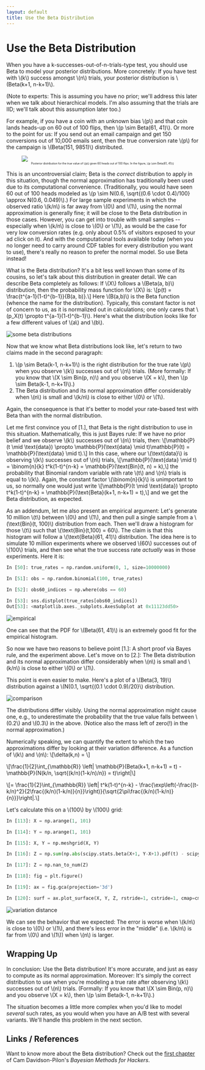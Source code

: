 ```yaml
---
layout: default
title: Use the Beta Distribution
---
```


# Use the Beta Distribution

When you have a k-successes-out-of-n-trials-type test, you should use Beta to model your posterior distributions. More concretely: If you have test with \\(k\\\) success amongst \\(n\\) trials, your posterior distribution is \\(Beta(k+1, n-k+1)\\). 

(Note to experts: This is assuming you have no prior; we'll address this later when we talk about hierarchical models. I'm also assuming that the trials are IID; we'll talk about this assumption later too.)

For example, if you have a coin with an unknown bias \\(p\\) and that coin lands heads-up on 60 out of 100 flips, then \\(p \sim Beta(61, 41)\\). Or more to the point for us: If you send out an email campaign and get 150 conversions out of 10,000 emails sent, then the true conversion rate \\(p\\) for the campaign is \\(Beta(151, 9851)\\) distributed.

<figure>
<img src="https://i.imgur.com/RxOzIUY.png">
<figcaption style="font-size: 0.5em; text-align: center">Posterior distribution for the true value of \(p\) given 60 heads out of 100 flips. In the figure, \(p \sim Beta(61, 41)\)</figcaption>
</figure>

This is an uncontroversial claim; Beta is the *correct* distribution to apply in this situation, though the normal approximation has traditionally been used due to its computational convenience. (Traditionally, you would have seen 60 out of 100 heads modeled as \\(p \sim N(0.6, \sqrt{(0.6 \cdot 0.4)/100} \approx N(0.6, 0.049)\\).) For large sample experiments in which the observed ratio \\(k/n\\) is far away from \\(0\\) and \\(1\\), using the normal approximation is generally fine; it will be close to the Beta distribution in those cases. However, you can get into trouble with small samples -- especially when \\(k/n\\) is close to \\(0\\) or \\(1\\), as would be the case for very low conversion rates (e.g. only about 0.5% of visitors exposed to your ad click on it). And with the computational tools available today (when you no longer need to carry around CDF tables for every distribution you want to use), there's really no reason to prefer the normal model. So use Beta instead!

What is the Beta distribution? It's a bit less well known than some of its cousins, so let's talk about this distribution in greater detail. We can describe Beta completely as follows: If \\(X\\) follows a \\(Beta(a, b)\\) distribution, then the probability mass function for \\(X\\) is: \\[p(t) = \frac{t^{a-1}(1-t)^{b-1}}{B(a, b)}.\\] Here \\(B(a,b)\\) is the Beta function (whence the name for the distribution). Typically, this constant factor is not of concern to us, as it is normalized out in calculations; one only cares that \\(p_X(t) \propto t^{a-1}(1-t)^{b-1}\\). Here's what the distribution looks like for a few different values of \\(a\\) and \\(b\\).

![some beta distributions](http://i.imgur.com/mj059cS.png)

Now that we know what Beta distributions look like, let's return to two claims made in the second paragraph:

1. \\(p \sim Beta(k-1, n-k+1)\\) is the right distribution for the true rate \\(p\\) when you observe \\(k\\) successes out of \\(n\\) trials. (More formally: If you know that \\(X \sim Bin(p, n)\\) and you observe \\(X = k\\), then \\(p \sim Beta(k-1, n-k+1)\\).) 
2. The Beta distribution and its normal approximation differ considerably when \\(n\\) is small and \\(k/n\\) is close to either \\(0\\) or \\(1\\).

Again, the consequence is that it's better to model your rate-based test with Beta than with the normal distribution.

Let me first convince you of [1.], that Beta is the right distribution to use in this situation. Mathematically, this is just Bayes rule: If we have no prior belief and we observe \\(k\\) successes out of \\(n\\) trials, then: \\[\mathbb{P}(t \mid \text{data}) \propto \mathbb{P}(\text{data} \mid t)\mathbb{P}(t) = \mathbb{P}(\text{data} \mid t).\\] In this case, where our \\(\text{data}\\) is observing \\(k\\) successes out of \\(n\\) trials, \\[\mathbb{P}(\text{data} \mid t) = \binom{n}{k} t^k(1-t)^{n-k} = \mathbb{P}(\text{Bin}(t, n) = k),\\] the probability that Binomial random variable with rate \\(t\\) and \\(n\\) trials is equal to \\(k\\). Again, the constant factor \\(\binom{n}{k}\\) is unimportant to us, so normally one would just write \\[\mathbb{P}(t \mid \text{data}) \propto t^k(1-t)^{n-k} = \mathbb{P}(\text{Beta}(k+1, n-k+1) = t),\\] and we get the Beta distribution, as expected.

As an addendum, let me also present an empirical argument: Let's generate 10 million \\(t\\) between \\(0\\) and \\(1\\), and then pull a single sample from a \\(\text{Bin}(t, 100)\\) distribution from each. Then we'll draw a histogram for those \\(t\\) such that \\(\text{Bin}(t,100) = 60\\). The claim is that this histogram will follow a \\(\text{Beta}(61, 41)\\) distribution. The idea here is to simulate 10 million experiments where we observed \\(60\\) successes out of \\(100\\) trials, and then see what the true success rate *actually* was in those experiments. Here it is:

```python
In [50]: true_rates = np.random.uniform(0, 1, size=10000000)

In [51]: obs = np.random.binomial(100, true_rates)

In [52]: obs60_indices = np.where(obs == 60)

In [53]: sns.distplot(true_rates[obs60_indices])
Out[53]: <matplotlib.axes._subplots.AxesSubplot at 0x11123dd50>
```

![empirical](http://i.imgur.com/TuobKfI.png)

One can see that the PDF for \\(Beta(61, 41)\\) is an extremely good fit for the empirical histogram.

So now we have two reasons to believe point [1.]: A short proof via Bayes rule, and the experiment above. Let's move on to [2.]: The Beta distribution and its normal approximation differ considerably when \\(n\\) is small and \\(k/n\\) is close to either \\(0\\) or \\(1\\).

This point is even easier to make. Here's a plot of a \\(Beta(3, 19)\\) distribution against a \\(N(0.1, \sqrt{(0.1 \cdot 0.9)/20}\\) distribution.

![comparison](http://i.imgur.com/XCd5oG6.png)

The distributions differ visibly. Using the normal approximation might cause one, e.g., to underestimate the probability that the true value falls between \\(0.2\\) and \\(0.3\\) in the above. (Notice also the mass left of zero(!) in the normal approximation.)

Numerically speaking, we can quantify the extent to which the two approximations differ by looking at their variation difference. As a function of \\(k\\) and \\(n\\):  \\[\delta(k,n) = \\]

\\[\frac{1}{2}\int_{\mathbb{R}} \left| \mathbb{P}(Beta(k+1, n-k+1) = t) - \mathbb{P}(N(k/n, \sqrt{(k/n)(1-k/n)/n}) = t)\right|\\]

\\[= \frac{1}{2}\int_{\mathbb{R}} \left| t^k(1-t)^{n-k} - \frac{\exp\left(-\frac{(t-k/n)^2}{2\frac{(k/n)(1-k/n)}{n}}\right)}{\sqrt{2\pi\frac{(k/n)(1-k/n)}{n}}}\right|.\\]

Let's calculate this on a \\(100\\) by \\(100\\) grid:

```python
In [113]: X = np.arange(1, 101)

In [114]: Y = np.arange(1, 101)

In [115]: X, Y = np.meshgrid(X, Y)

In [116]: Z = np.sum(np.abs(scipy.stats.beta(X+1, Y-X+1).pdf(t) - scipy.stats.norm(1.0*X/Y, np.sqrt(((1.0*X/Y)*(1 - 1.0*X/Y))/Y)).pdf(t)) for t in np.linspace(0, 1, 1000))

In [117]: Z = np.nan_to_num(Z)

In [118]: fig = plt.figure()

In [119]: ax = fig.gca(projection='3d')

In [120]: surf = ax.plot_surface(X, Y, Z, rstride=1, cstride=1, cmap=cm.coolwarm)
```
![variation distance](http://i.imgur.com/lTuSHOs.png)

We can see the behavior that we expected: The error is worse when \\(k/n\\) is close to \\(0\\) or \\(1\\), and there's less error in the "middle" (i.e. \\(k/n\\) is far from \\(0\\) and \\(1\\)) when \\(n\\) is larger.

## Wrapping Up

In conclusion: Use the Beta distribution! It's more accurate, and just as easy to compute as its normal approximation. Moreover: It's simply the correct distribution to use when you're modeling a true rate after observing \\(k\\) successes out of \\(n\\) trials. (Formally: If you know that \\(X \sim Bin(p, n)\\) and you observe \\(X = k\\), then \\(p \sim Beta(k-1, n-k+1)\\).)

The situation becomes a little more complex when you'd like to model *several* such rates, as you would when you have an A/B test with several variants. We'll handle this problem in the next section.

## Links / References

Want to know more about the Beta distribution? Check out the [first chapter](http://nbviewer.ipython.org/github/CamDavidsonPilon/Probabilistic-Programming-and-Bayesian-Methods-for-Hackers/blob/master/Chapter1_Introduction/Chapter1_Introduction.ipynb) of Cam Davidson-Pilon's *Bayesian Methods for Hackers*. 


